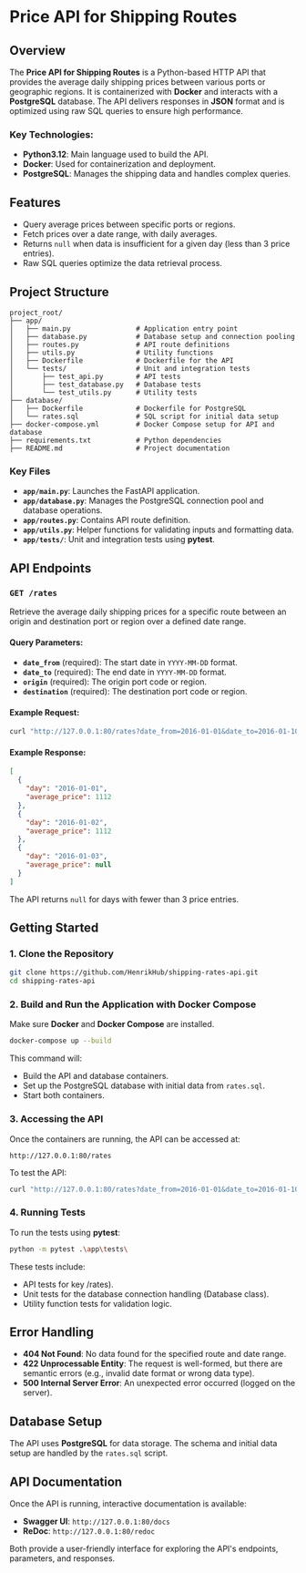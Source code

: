 
# Price API for Shipping Routes

## Overview

The **Price API for Shipping Routes** is a Python-based HTTP API that provides the average daily shipping prices between various ports or geographic regions. It is containerized with **Docker** and interacts with a **PostgreSQL** database. The API delivers responses in **JSON** format and is optimized using raw SQL queries to ensure high performance.

### Key Technologies:
- **Python3.12**: Main language used to build the API.
- **Docker**: Used for containerization and deployment.
- **PostgreSQL**: Manages the shipping data and handles complex queries.

## Features

- Query average prices between specific ports or regions.
- Fetch prices over a date range, with daily averages.
- Returns `null` when data is insufficient for a given day (less than 3 price entries).
- Raw SQL queries optimize the data retrieval process.

## Project Structure

```
project_root/
├── app/
│   ├── main.py                # Application entry point
│   ├── database.py            # Database setup and connection pooling
│   ├── routes.py              # API route definitions
│   ├── utils.py               # Utility functions
│   ├── Dockerfile             # Dockerfile for the API
│   └── tests/                 # Unit and integration tests
│       ├── test_api.py        # API tests
│       ├── test_database.py   # Database tests
│       └── test_utils.py      # Utility tests
├── database/                  
│   ├── Dockerfile             # Dockerfile for PostgreSQL
│   └── rates.sql              # SQL script for initial data setup
├── docker-compose.yml         # Docker Compose setup for API and database
├── requirements.txt           # Python dependencies
├── README.md                  # Project documentation
```

### Key Files
- **`app/main.py`**: Launches the FastAPI application.
- **`app/database.py`**: Manages the PostgreSQL connection pool and database operations.
- **`app/routes.py`**: Contains API route definition.
- **`app/utils.py`**: Helper functions for validating inputs and formatting data.
- **`app/tests/`**: Unit and integration tests using **pytest**.

## API Endpoints

### `GET /rates`

Retrieve the average daily shipping prices for a specific route between an origin and destination port or region over a defined date range.

#### Query Parameters:
- **`date_from`** (required): The start date in `YYYY-MM-DD` format.
- **`date_to`** (required): The end date in `YYYY-MM-DD` format.
- **`origin`** (required): The origin port code or region.
- **`destination`** (required): The destination port code or region.

#### Example Request:
```bash
curl "http://127.0.0.1:80/rates?date_from=2016-01-01&date_to=2016-01-10&origin=CNSGH&destination=north_europe_main"
```

#### Example Response:
```json
[
  {
    "day": "2016-01-01",
    "average_price": 1112
  },
  {
    "day": "2016-01-02",
    "average_price": 1112
  },
  {
    "day": "2016-01-03",
    "average_price": null
  }
]
```
The API returns `null` for days with fewer than 3 price entries.

## Getting Started

### 1. Clone the Repository
```bash
git clone https://github.com/HenrikHub/shipping-rates-api.git
cd shipping-rates-api
```

### 2. Build and Run the Application with Docker Compose

Make sure **Docker** and **Docker Compose** are installed.

```bash
docker-compose up --build
```

This command will:
- Build the API and database containers.
- Set up the PostgreSQL database with initial data from `rates.sql`.
- Start both containers.

### 3. Accessing the API

Once the containers are running, the API can be accessed at:

```
http://127.0.0.1:80/rates
```

To test the API:
```bash
curl "http://127.0.0.1:80/rates?date_from=2016-01-01&date_to=2016-01-10&origin=CNSGH&destination=north_europe_main"
```

### 4. Running Tests

To run the tests using **pytest**:
```bash
python -m pytest .\app\tests\
```

These tests include:

- API tests for key /rates).
- Unit tests for the database connection handling (Database class).
- Utility function tests for validation logic.


## Error Handling

- **404 Not Found**: No data found for the specified route and date range.
- **422 Unprocessable Entity**: The request is well-formed, but there are semantic errors (e.g., invalid date format or wrong data type).
- **500 Internal Server Error**: An unexpected error occurred (logged on the server).


## Database Setup

The API uses **PostgreSQL** for data storage. The schema and initial data setup are handled by the `rates.sql` script.


## API Documentation

Once the API is running, interactive documentation is available:

- **Swagger UI**: `http://127.0.0.1:80/docs`
- **ReDoc**: `http://127.0.0.1:80/redoc`

Both provide a user-friendly interface for exploring the API's endpoints, parameters, and responses.
